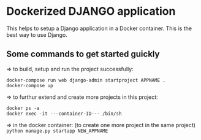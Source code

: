 # Dockerized DJANGO application

This helps to setup a Django application in a Docker container. This is the best way to use Django.

## Some commands to get started guickly

=> to build, setup and run the project successfully:

`docker-compose run web django-admin startproject APPNAME .`<br>
`docker-compose up`

=> to furthur extend and create more projects in this project:

`docker ps -a`<br>
`docker exec -it ---container-ID--- /bin/sh`

=> in the docker container: (to create one more project in the same project)
`python manage.py startapp NEW_APPNAME`
